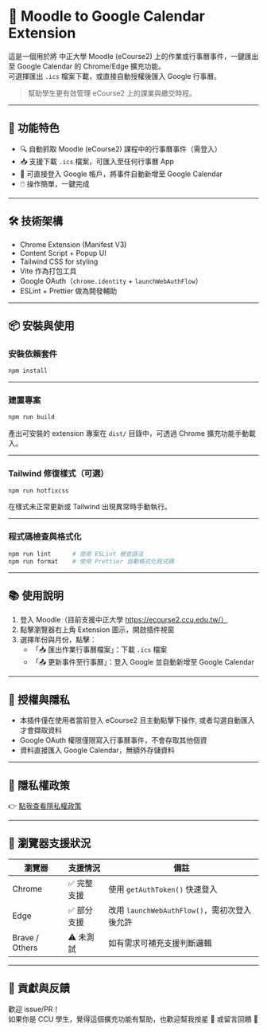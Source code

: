 # 📅 Moodle to Google Calendar Extension

這是一個用於將 中正大學 Moodle (eCourse2) 上的作業或行事曆事件，一鍵匯出至 Google Calendar 的 Chrome/Edge 擴充功能。  
可選擇匯出 `.ics` 檔案下載，或直接自動授權後匯入 Google 行事曆。

> 幫助學生更有效管理 eCourse2 上的課業與繳交時程。

---

## 🚀 功能特色

- 🔍 自動抓取 Moodle (eCourse2) 課程中的行事曆事件（需登入）
- 📥 支援下載 `.ics` 檔案，可匯入至任何行事曆 App
- 📆 可直接登入 Google 帳戶，將事件自動新增至 Google Calendar
- 🖱️ 操作簡單，一鍵完成

---

## 🛠 技術架構

- Chrome Extension (Manifest V3)
- Content Script + Popup UI
- Tailwind CSS for styling
- Vite 作為打包工具
- Google OAuth（`chrome.identity` + `launchWebAuthFlow`）
- ESLint + Prettier 做為開發輔助

---

## 📦 安裝與使用

### 安裝依賴套件

```bash
npm install
```

---

### 建置專案

```bash
npm run build
```

產出可安裝的 extension 專案在 `dist/` 目錄中，可透過 Chrome 擴充功能手動載入。

---

### Tailwind 修復樣式（可選）

```bash
npm run hotfixcss
```

在樣式未正常更新或 Tailwind 出現異常時手動執行。

---

### 程式碼檢查與格式化

```bash
npm run lint      # 使用 ESLint 檢查語法
npm run format    # 使用 Prettier 自動格式化程式碼
```

---

## 📚 使用說明

1. 登入 Moodle（目前支援中正大學 https://ecourse2.ccu.edu.tw/）
2. 點擊瀏覽器右上角 Extension 圖示，開啟插件視窗
3. 選擇年份與月份，點擊：
   - 「📥 匯出作業行事曆檔案」：下載 `.ics` 檔案
   - 「📤 更新事件至行事曆」：登入 Google 並自動新增至 Google Calendar

---

## 🔐 授權與隱私

- 本插件僅在使用者當前登入 eCourse2 且主動點擊下操作, 或者勾選自動匯入才會擷取資料
- Google OAuth 權限僅限寫入行事曆事件，不會存取其他個資
- 資料直接匯入 Google Calendar，無額外存儲資料

---

## 🔏 隱私權政策  
👉 [點我查看隱私權政策](https://homework2calendar.ccuclass.com/privacy.html)

---

## 🧪 瀏覽器支援狀況

| 瀏覽器 | 支援情況 | 備註 |
|--------|----------|------|
| Chrome | ✅ 完整支援 | 使用 `getAuthToken()` 快速登入 |
| Edge   | ✅ 部分支援 | 改用 `launchWebAuthFlow()`，需初次登入後允許 |
| Brave / Others | ⚠️ 未測試 | 如有需求可補充支援判斷邏輯 |

---

## 🙌 貢獻與反饋

歡迎 issue/PR！  
如果你是 CCU 學生，覺得這個擴充功能有幫助，也歡迎幫我按星 🌟 或留言回饋 🙏
